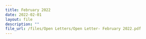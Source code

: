 ```yaml
---
title: February 2022
date: 2022-02-01
layout: file
description: ""
file_url: /files/Open Letters/Open Letter- February 2022.pdf
---
```


